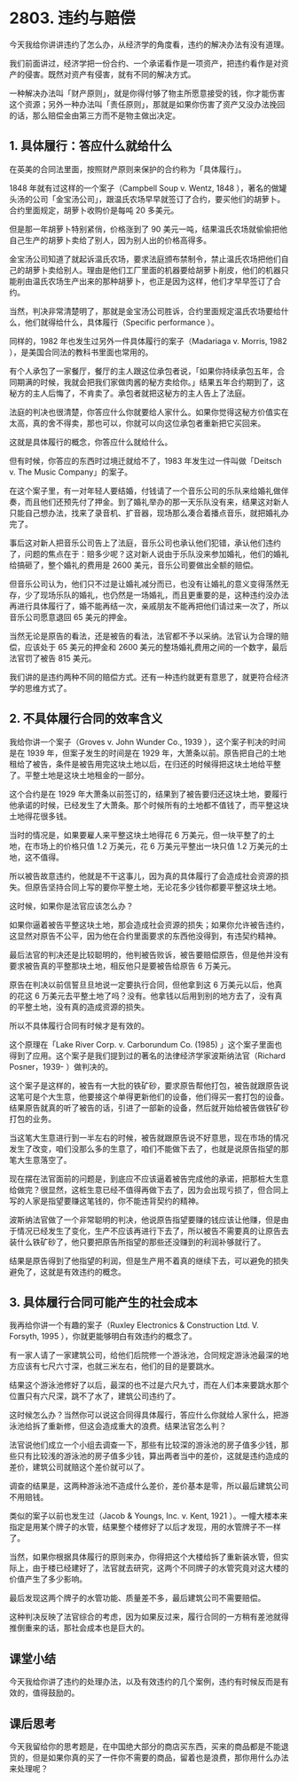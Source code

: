 # 2803. 违约与赔偿

今天我给你讲讲违约了怎么办，从经济学的角度看，违约的解决办法有没有道理。

我们前面讲过，经济学把一份合约、一个承诺看作是一项资产，把违约看作是对资产的侵害。既然对资产有侵害，就有不同的解决方式。

一种解决办法叫「财产原则」，就是你得付够了物主所愿意接受的钱，你才能伤害这个资源；另外一种办法叫「责任原则」，那就是如果你伤害了资产又没办法挽回的话，那么赔偿金由第三方而不是物主做出决定。

## 1. 具体履行：答应什么就给什么

在英美的合同法里面，按照财产原则来保护的合约称为「具体履行」。

1848 年就有过这样的一个案子（Campbell Soup v. Wentz, 1848 ），著名的做罐头汤的公司「金宝汤公司」，跟温氏农场早早就签订了合约，要买他们的胡萝卜。合约里面规定，胡萝卜收购价是每吨 20 多美元。

但是那一年胡萝卜特别紧俏，价格涨到了 90 美元一吨，结果温氏农场就偷偷把他自己生产的胡萝卜卖给了别人，因为别人出的价格高得多。

金宝汤公司知道了就起诉温氏农场，要求法庭颁布禁制令，禁止温氏农场把他们自己的胡萝卜卖给别人。理由是他们工厂里面的机器要给胡萝卜削皮，他们的机器只能削由温氏农场生产出来的那种胡萝卜，也正是因为这样，他们才早早签订了合约。

当然，判决非常清楚明了，那就是金宝汤公司胜诉，合约里面规定温氏农场要给什么，他们就得给什么，具体履行（Specific performance ）。

同样的，1982 年也发生过另外一件具体履行的案子（Madariaga v. Morris, 1982 ），是美国合同法的教科书里面也常用的。

有个人承包了一家餐厅，餐厅的主人跟这位承包者说，「如果你持续承包五年，合同期满的时候，我就会把我们家做肉酱的秘方卖给你。」结果五年合约期到了，这秘方的主人后悔了，不肯卖了。承包者就把这秘方的主人告上了法庭。

法庭的判决也很清楚，你答应什么你就要给人家什么。如果你觉得这秘方价值实在太高，真的舍不得卖，那也可以，你就可以向这位承包者重新把它买回来。

这就是具体履行的概念，你答应什么就给什么。

但有时候，你答应的东西时过境迁就给不了，1983 年发生过一件叫做「Deitsch v. The Music Company」的案子。

在这个案子里，有一对年轻人要结婚，付钱请了一个音乐公司的乐队来给婚礼做伴奏，而且他们还预先付了押金。到了婚礼举办的那一天乐队没有来，结果这对新人只能自己想办法，找来了录音机、扩音器，现场那么凑合着播点音乐，就把婚礼办完了。

事后这对新人把音乐公司告上了法庭，音乐公司也承认他们犯错，承认他们违约了，问题的焦点在于：赔多少呢？这对新人说由于乐队没来参加婚礼，他们的婚礼给搞砸了，整个婚礼的费用是 2600 美元，音乐公司要做出全额的赔偿。

但音乐公司认为，他们只不过是让婚礼减分而已，也没有让婚礼的意义变得荡然无存，少了现场乐队的婚礼，也仍然是一场婚礼，而且更重要的是，这种违约没办法再进行具体履行了，婚不能再结一次，亲戚朋友不能再把他们请过来一次了，所以音乐公司愿意退回 65 美元的押金。

当然无论是原告的看法，还是被告的看法，法官都不予以采纳。法官认为合理的赔偿，应该处于 65 美元的押金和 2600 美元的整场婚礼费用之间的一个数字，最后法官罚了被告 815 美元。

我们讲的是违约两种不同的赔偿方式。还有一种违约就更有意思了，就更符合经济学的思维方式了。

## 2. 不具体履行合同的效率含义

我给你讲一个案子（Groves v. John Wunder Co., 1939 ），这个案子判决的时间是在 1939 年，但案子发生的时间是在 1929 年，大萧条以前。原告把自己的土地租给了被告，条件是被告用完这块土地以后，在归还的时候得把这块土地给平整了。平整土地是这块土地租金的一部分。

这个合约是在 1929 年大萧条以前签订的，结果到了被告要归还这块土地，要履行他承诺的时候，已经发生了大萧条。那个时候所有的土地都不值钱了，而平整这块土地得花很多钱。

当时的情况是，如果要雇人来平整这块土地得花 6 万美元，但一块平整了的土地，在市场上的价格只值 1.2 万美元，花 6 万美元平整出一块只值 1.2 万美元的土地，这不值得。

所以被告故意违约，他就是不干这事儿，因为真的具体履行了会造成社会资源的损失。但原告坚持合同上写的要你平整土地，无论花多少钱你都要平整这块土地。

这时候，如果你是法官应该怎么办？

如果你逼着被告平整这块土地，那会造成社会资源的损失；如果你允许被告违约，这显然对原告不公平，因为他在合约里面要求的东西他没得到，有违契约精神。

最后法官的判决还是比较聪明的，他判被告败诉，被告要赔偿原告，但是他并没有要求被告真的平整那块土地，相反他只是要被告给原告 6 万美元。

原告在判决以前信誓旦旦地说一定要执行合同，但他拿到这 6 万美元以后，他真的花这 6 万美元去平整土地了吗？没有。他拿钱以后用到别的地方去了，没有真的平整土地，没有真的造成资源的损失。

所以不具体履行合同有时候才是有效的。

这个原理在「Lake River Corp. v. Carborundum Co. (1985) 」这个案子里面也得到了应用。这个案子是我们提到过的著名的法律经济学家波斯纳法官（Richard Posner，1939- ）做判决的。

这个案子是这样的，被告有一大批的铁矿砂，要求原告帮他打包，被告就跟原告说这笔可是个大生意，他要接这个单得更新他们的设备，他们得买一套打包的设备。结果原告就真的听了被告的话，引进了一部新的设备，然后就开始给被告做铁矿砂打包的业务。

当这笔大生意进行到一半左右的时候，被告就跟原告说不好意思，现在市场的情况发生了改变，咱们没那么多的生意了，咱们不能做下去了，也就是说原告指望的那笔大生意落空了。

现在摆在法官面前的问题是，到底应不应该逼着被告完成他的承诺，把那桩大生意给做完？很显然，这桩生意已经不值得再做下去了，因为会出现亏损了，但合同上写的人家是指望要赚这笔钱的，你不能违背契约的精神。

波斯纳法官做了一个非常聪明的判决，他说原告指望要赚的钱应该让他赚，但是由于情况已经发生了变化，生产不应该再进行下去了，所以被告不需要真的让原告去装什么铁矿砂了，他只要把原告所指望的那些还没赚到的利润补够就行了。

结果是原告得到了他指望的利润，但是生产用不着真的继续下去，可以避免的损失避免了，这就是有效违约的概念。

## 3. 具体履行合同可能产生的社会成本

我再给你讲一个有趣的案子（Ruxley Electronics & Construction Ltd. V. Forsyth, 1995 ），你就更能够明白有效违约的概念了。

有一家人请了一家建筑公司，给他们后院修一个游泳池，合同规定游泳池最深的地方应该有七尺六寸深，也就三米左右，他们的目的是要跳水。

结果这个游泳池修好了以后，最深的也不过是六尺九寸，而在人们本来要跳水那个位置只有六尺深，跳不了水了，建筑公司违约了。

这时候怎么办？当然你可以说这合同得具体履行，答应什么你就给人家什么，把游泳池给拆了重新修，但这会造成重大的浪费。结果法官怎么判？

法官说他们成立一个小组去调查一下，那些有比较深的游泳池的房子值多少钱，那些只有比较浅的游泳池的房子值多少钱，算出两者当中的差价，这就是违约造成的差价，建筑公司就赔这个差价就可以了。

调查的结果是，这两种游泳池不造成什么差价，差价基本是零，所以最后建筑公司不用赔钱。

类似的案子以前也发生过（Jacob & Youngs, Inc. v. Kent, 1921 ）。一幢大楼本来指定是用某个牌子的水管，结果整个楼修好了以后才发现，用的水管牌子不一样了。

当然，如果你根据具体履行的原则来办，你得把这个大楼给拆了重新装水管，但实际上，由于楼已经建好了，法官就去研究，这两个不同牌子的水管究竟对这大楼的价值产生了多少影响。

最后发现这两个牌子的水管功能、质量差不多，最后建筑公司不需要赔偿。

这种判决反映了法官综合的考虑，因为如果反过来，履行合同的一方稍有差池就得推倒重来的话，那社会成本也是巨大的。

## 课堂小结

今天我给你讲了违约的处理办法，以及有效违约的几个案例，违约有时候反而是有效的，值得鼓励的。

## 课后思考

今天我留给你的思考题是，在中国绝大部分的商店买东西，买来的商品都是不能退货的，但是如果你真的买了一件你不需要的商品，留着也是浪费，那你用什么办法来处理呢？

